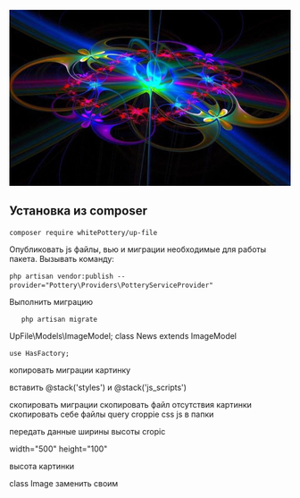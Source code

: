 <p align="center">
<img src="info/logo.jpg">
</p>


## Установка из composer

```
composer require whitePottery/up-file
```

 Опубликовать js файлы, вью и миграции необходимые для работы пакета.
Вызывать команду:
```
php artisan vendor:publish --provider="Pottery\Providers\PotteryServiceProvider"
```

Выполнить миграцию
 ```
    php artisan migrate
 ```


<x-upfile-cut name="image" :src="Storage::url($news->image)"/>

<x-upfile-up-img name="image-blog" :post-id="$news->id"/>



UpFile\Models\ImageModel;
  class News extends ImageModel

    use HasFactory;

копировать миграции картинку

вставить @stack('styles') и @stack('js_scripts')


скопировать миграции
скопировать файл отсутствия картинки
скопировать себе файлы query croppie css js в папки


<x-upfile-print-img name="image-news" :post-id="$news->id" class="n-slider"/>



передать данные ширины высоты cropic

width="500" height="100"

высота картинки


class Image заменить своим